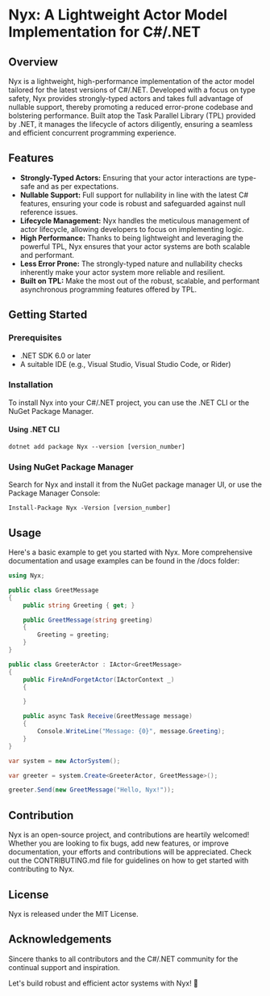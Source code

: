 # Nyx: A Lightweight Actor Model Implementation for C#/.NET

## Overview

Nyx is a lightweight, high-performance implementation of the actor model tailored for the latest versions of C#/.NET. Developed with a focus on type safety, Nyx provides strongly-typed actors and takes full advantage of nullable support, thereby promoting a reduced error-prone codebase and bolstering performance. Built atop the Task Parallel Library (TPL) provided by .NET, it manages the lifecycle of actors diligently, ensuring a seamless and efficient concurrent programming experience.

## Features

- **Strongly-Typed Actors:** Ensuring that your actor interactions are type-safe and as per expectations.
- **Nullable Support:** Full support for nullability in line with the latest C# features, ensuring your code is robust and safeguarded against null reference issues.
- **Lifecycle Management:** Nyx handles the meticulous management of actor lifecycle, allowing developers to focus on implementing logic.
- **High Performance:** Thanks to being lightweight and leveraging the powerful TPL, Nyx ensures that your actor systems are both scalable and performant.
- **Less Error Prone:** The strongly-typed nature and nullability checks inherently make your actor system more reliable and resilient.
- **Built on TPL:** Make the most out of the robust, scalable, and performant asynchronous programming features offered by TPL.

## Getting Started

### Prerequisites

- .NET SDK 6.0 or later
- A suitable IDE (e.g., Visual Studio, Visual Studio Code, or Rider)

### Installation

To install Nyx into your C#/.NET project, you can use the .NET CLI or the NuGet Package Manager.

#### Using .NET CLI

```shell
dotnet add package Nyx --version [version_number]
```

### Using NuGet Package Manager

Search for Nyx and install it from the NuGet package manager UI, or use the Package Manager Console:

```shell
Install-Package Nyx -Version [version_number]
```

## Usage

Here's a basic example to get you started with Nyx. More comprehensive documentation and usage examples can be found in the /docs folder:


```csharp
using Nyx;

public class GreetMessage
{
    public string Greeting { get; }

    public GreetMessage(string greeting)
    {
        Greeting = greeting;
    }
}

public class GreeterActor : IActor<GreetMessage>
{    
    public FireAndForgetActor(IActorContext _)
    {

    }

    public async Task Receive(GreetMessage message)
    {
        Console.WriteLine("Message: {0}", message.Greeting);
    }
}

var system = new ActorSystem();

var greeter = system.Create<GreeterActor, GreetMessage>();

greeter.Send(new GreetMessage("Hello, Nyx!"));
```

## Contribution

Nyx is an open-source project, and contributions are heartily welcomed! Whether you are looking to fix bugs, add new features, or improve documentation, your efforts and contributions will be appreciated. Check out the CONTRIBUTING.md file for guidelines on how to get started with contributing to Nyx.

## License

Nyx is released under the MIT License.

## Acknowledgements

Sincere thanks to all contributors and the C#/.NET community for the continual support and inspiration.


Let's build robust and efficient actor systems with Nyx! 🚀
